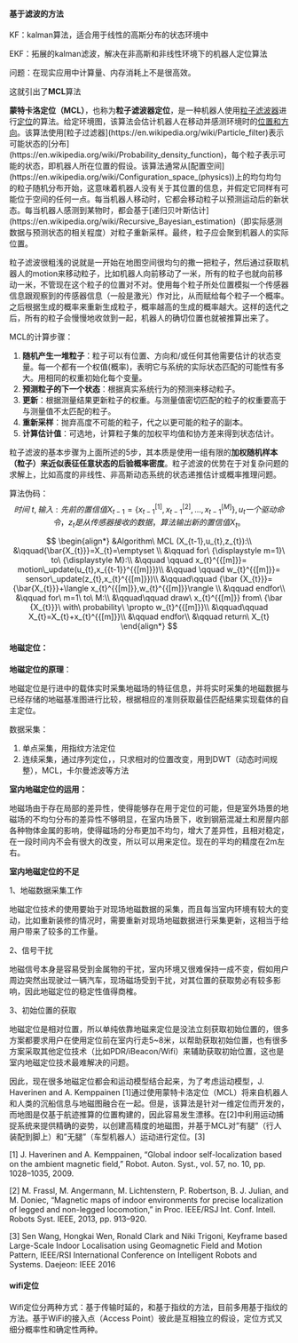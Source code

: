 #### 基于滤波的方法

KF：kalman算法，适合用于线性的高斯分布的状态环境中

EKF：拓展的kalman滤波，解决在非高斯和非线性环境下的机器人定位算法

问题：在现实应用中计算量、内存消耗上不是很高效。

这就引出了**MCL**算法

​		**蒙特卡洛定位（MCL）**，也称为**粒子滤波器定位**，是一种机器人使用[粒子滤波器](https://en.wikipedia.org/wiki/Particle_filter)进行[定位](https://en.wikipedia.org/wiki/Robot_localization)的算法。给定环境图，该算法会估计机器人在移动并感测环境时的[位置和方向](https://en.wikipedia.org/wiki/Pose_(computer_vision))。该算法使用[粒子过滤器](https://en.wikipedia.org/wiki/Particle_filter)表示可能状态的[分布](https://en.wikipedia.org/wiki/Probability_density_function)，每个粒子表示可能的状态，即机器人所在位置的假设。该算法通常从[配置空间](https://en.wikipedia.org/wiki/Configuration_space_(physics))上的均匀均匀的粒子随机分布开始，这意味着机器人没有关于其位置的信息，并假定它同样有可能位于空间的任何一点。每当机器人移动时，它都会移动粒子以预测运动后的新状态。每当机器人感测到某物时，都会基于[递归贝叶斯估计](https://en.wikipedia.org/wiki/Recursive_Bayesian_estimation)（即实际感测数据与预测状态的相关程度）对粒子重新采样。最终，粒子应会聚到机器人的实际位置。

​		粒子滤波很粗浅的说就是一开始在地图空间很均匀的撒一把粒子，然后通过获取机器人的motion来移动粒子，比如机器人向前移动了一米，所有的粒子也就向前移动一米，不管现在这个粒子的位置对不对。使用每个粒子所处位置模拟一个传感器信息跟观察到的传感器信息（一般是激光）作对比，从而赋给每个粒子一个概率。之后根据生成的概率来重新生成粒子，概率越高的生成的概率越大。这样的迭代之后，所有的粒子会慢慢地收敛到一起，机器人的确切位置也就被推算出来了。

MCL的计算步骤：

1. **随机产生一堆粒子**：粒子可以有位置、方向和/或任何其他需要估计的状态变量。每一个都有一个权值(概率)，表明它与系统的实际状态匹配的可能性有多大。用相同的权重初始化每个变量。
2. **预测粒子的下一个状态**：根据真实系统行为的预测来移动粒子。
3. **更新**：根据测量结果更新粒子的权重。与测量值密切匹配的粒子的权重要高于与测量值不太匹配的粒子。
4. **重新采样**：抛弃高度不可能的粒子，代之以更可能的粒子的副本。
5. **计算估计值**：可选地，计算粒子集的加权平均值和协方差来得到状态估计。

粒子滤波的基本步骤为上面所述的5步，其本质是使用一组有限的**加权随机样本（粒子）来近似表征任意状态的后验概率密度**。粒子滤波的优势在于对复杂问题的求解上，比如高度的非线性、非高斯动态系统的状态递推估计或概率推理问题。

算法伪码：
$$
时间\ t,输入:先前的置信值X_{t-1}=\{x_{t-1}^{[1]},x_{t-1}^{[2]},...,x_{t-1}^{[M]} \},u_{t}一个驱动命令 ，z_{t}是从传感器接收的数据，算法输出新的置信值X_{t}。
$$

$$
\begin{align*}
&Algorithm\ MCL (X_{t-1},u_{t},z_{t}):\\     
	&\qquad{\bar{X_{t}}}=X_{t}=\emptyset \\
    &\qquad for\ {\displaystyle m=1}\ to\ {\displaystyle M}:\\
	&\qquad	\qquad	x_{t}^{{[m]}}= motion\_update(u_{t},x_{{t-1}}^{{[m]}})\\
	&\qquad	\qquad	w_{t}^{{[m]}}= sensor\_update(z_{t},x_{t}^{{[m]}})\\
  &\qquad\qquad  {\bar  {X_{t}}}={\bar{X_{t}}}+\langle x_{t}^{{[m]}},w_{t}^{{[m]}}\rangle \\
     &\qquad  endfor\\
     &\qquad  for\ m=1\ to\ M:\\
    &\qquad\qquad draw\ x_{t}^{{[m]}} from\ {\bar  {X_{t}}}\ with\ probability\ \propto w_{t}^{{[m]}}\\ 
&\qquad\qquad X_{t}=X_{t}+x_{t}^{{[m]}}\\
    &\qquad   endfor\\
     &\qquad  return\ X_{t}
\end{align*}
$$



#### 地磁定位：

**地磁定位的原理**：

​		地磁定位是行进中的载体实时采集地磁场的特征信息，并将实时采集的地磁数据与已经存储的地磁基准图进行比较，根据相应的准则获取最佳匹配结果实现载体的自主定位。

数据采集：

1. 单点采集，用指纹方法定位
2. 连续采集，通过序列定位，，只求相对的位置改变，用到DWT（动态时间规整），MCL，卡尔曼滤波等方法

**室内地磁定位的运用：**

​		地磁场由于存在局部的差异性，使得能够存在用于定位的可能，但是室外场景的地磁场的不均匀分布的差异性不够明显，在室内场景下，收到钢筋混凝土和房屋内部各种物体金属的影响，使得磁场的分布更加不均匀，增大了差异性，且相对稳定，在一段时间内不会有很大的改变，所以可以用来定位。现在的平均的精度在2m左右。

**室内地磁定位的不足**

1、地磁数据采集工作

​		地磁定位技术的使用要始于对现场地磁数据的采集，而且每当室内环境有较大的变动，比如重新装修的情况时，需要重新对现场地磁数据进行采集更新，这相当于给用户带来了较多的工作量。

2、信号干扰

​		地磁信号本身是容易受到金属物的干扰，室内环境又很难保持一成不变，假如用户周边突然出现驶过一辆汽车，现场磁场受到干扰，对其位置的获取势必有较多影响，因此地磁定位的稳定性值得商榷。

3、初始位置的获取

​		地磁定位是相对位置，所以单纯依靠地磁来定位是没法立刻获取初始位置的，很多方案都要求用户在使用定位前在室内行走5~8米，以帮助获取初始位置，也有很多方案采取其他定位技术（比如PDR/iBeacon/Wifi）来辅助获取初始位置，这也是室内地磁定位技术最难解决的问题。



因此，现在很多地磁定位都会和运动模型结合起来，为了考虑运动模型，J. Haverinen and A. Kemppainen [1]通过使用蒙特卡洛定位（MCL）将来自机器人和人类的沉船信息与地磁图融合在一起。但是，该算法是针对一维定位而开发的，而地图是仅基于航迹推算的位置构建的，因此容易发生漂移。在[2]中利用运动捕捉系统来提供精确的姿势，以创建高精度的地磁图，并基于MCL对”有腿”（行人装配到脚上）和”无腿”（车型机器人）运动进行定位。[3]

[1] J. Haverinen and A. Kemppainen, “Global indoor self-localization based on the ambient magnetic field,” Robot. Auton. Syst., vol. 57, no. 10, pp. 1028–1035, 2009.

[2] M. Frassl, M. Angermann, M. Lichtenstern, P. Robertson, B. J. Julian, and M. Doniec, “Magnetic maps of indoor environments for precise localization of legged and non-legged locomotion,” in Proc. IEEE/RSJ Int. Conf. Intell. Robots Syst. IEEE, 2013, pp. 913–920.

[3] Sen Wang, Hongkai Wen, Ronald Clark and Niki Trigoni, Keyframe based Large-Scale Indoor Localisation using Geomagnetic Field and Motion Pattern, IEEE/RSI International Conference on Intelligent Robots and Systems. Daejeon: IEEE 2016



#### wifi定位

​		Wifi定位分两种方式：基于传输时延的，和基于指纹的方法，目前多用基于指纹的方法。基于WiFi的接入点（Access Point）彼此是互相独立的假设，定位方式又细分概率性和确定性两种。



